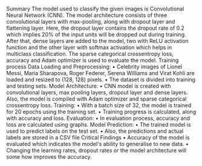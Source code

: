 Summary
The model used to classify the given images is Convolutional Neural Network (CNN). The model architecture consists of three convolutional layers with max-pooling, along with dropout layer and flattening layer. Here, the dropout layer contains the dropout rate of 0.2 which implies 20% of the input units will be dropped out during training. After that, dense layers are added to the model, two with ReLU activation function and the other layer with softmax activation which helps in multiclass classification. The sparse categorical crossentropy loss, accuracy and Adam optimizer is used to evaluate the model.
Training process
Data Loading and Preprocessing:
•	Celebrity images of Lionel Messi, Maria Sharapova, Roger Federer, Serena Williams and Virat Kohli are loaded and resized to (128, 128) pixels.
•	The dataset is divided into training and testing sets.
Model Architecture:
•	CNN model is created with convolutional layers, max pooling layers, dropout layer and dense layers. Also, the model is compiled with Adam optimizer and sparse categorical crossentropy loss.
Training:
•	With a batch size of 32, the model is trained for 20 epochs using the training set.
•	Training progress is calculated, along with accuracy and loss.
Evaluation:
•	In evaluation process, accuracy and loss are calculated using graphs.
Model Prediction:
•	The trained model is used to predict labels on the test set.
•	Also, the predictions and actual labels are stored in a CSV file 
Critical Findings
•	Accuracy of the model is evaluated which indicates the model's ability to generalise to new data.
•	Changing the learning rates, dropout rates or the model architecture will some how improves the accuracy.
